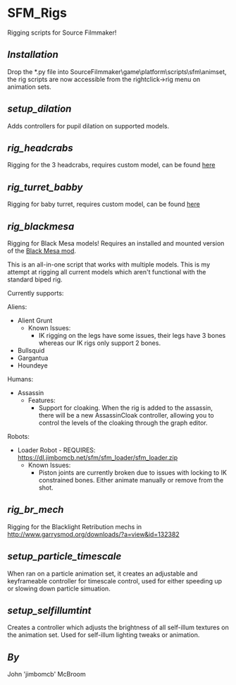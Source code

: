 SFM_Rigs
========

Rigging scripts for Source Filmmaker!

*Installation*
-
Drop the *.py file into SourceFilmmaker\game\platform\scripts\sfm\animset, the rig scripts are now accessible from the rightclick->rig menu on animation sets.

*setup_dilation*
-
Adds controllers for pupil dilation on supported models.

*rig_headcrabs*
-
Rigging for the 3 headcrabs, requires custom model, can be found [here](http://steamcommunity.com/groups/OpenSourceFilmmaker/discussions/2/864945865074664734/)

*rig_turret_babby*
-
Rigging for baby turret, requires custom model, can be found [here](http://steamcommunity.com/groups/OpenSourceFilmmaker/discussions/2/864945179793303189/)

*rig_blackmesa*
-
Rigging for Black Mesa models! Requires an installed and mounted version of the [Black Mesa mod](http://blackmesasource.com).

This is an all-in-one script that works with multiple models. This is my attempt at rigging all current models which aren't functional with the standard biped rig.

Currently supports:

Aliens:

* Alient Grunt
  * Known Issues:
    * IK rigging on the legs have some issues, their legs have 3 bones whereas our IK rigs only support 2 bones.
* Bullsquid
* Gargantua
* Houndeye

Humans:

* Assassin 
  * Features:
    * Support for cloaking. When the rig is added to the assassin, there will be a new AssassinCloak controller, allowing you to control the levels of the cloaking through the graph editor.  

Robots:

* Loader Robot - REQUIRES: https://dl.jimbomcb.net/sfm/sfm_loader/sfm_loader.zip
  * Known Issues:
    * Piston joints are currently broken due to issues with locking to IK constrained bones. Either animate manually or remove from the shot.  

*rig_br_mech*
-
Rigging for the Blacklight Retribution mechs in http://www.garrysmod.org/downloads/?a=view&id=132382

*setup_particle_timescale*
-
When ran on a particle animation set, it creates an adjustable and keyframeable controller for timescale control, used for either speeding up or slowing down particle simuation.

*setup_selfillumtint*
-
Creates a controller which adjusts the brightness of all self-illum textures on the animation set. Used for self-illum lighting tweaks or animation.

*By*
--

John 'jimbomcb' McBroom
